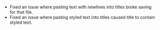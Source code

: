 - Fixed an issue where pasting text with newlines into titles broke saving for that file.
- Fixed an issue where pasting styled text into titles caused title to contain styled text.
